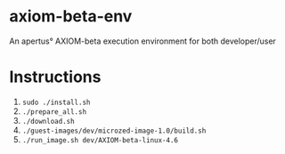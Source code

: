 # axiom-beta-env
An apertus° AXIOM-beta execution environment for both developer/user

# Instructions
1. `sudo ./install.sh`
2. `./prepare_all.sh`
3. `./download.sh`
4. `./guest-images/dev/microzed-image-1.0/build.sh`
5. `./run_image.sh dev/AXIOM-beta-linux-4.6`
